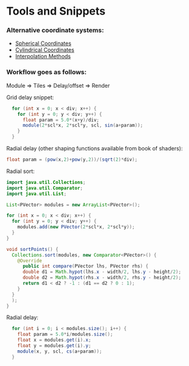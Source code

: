 # Tools and Snippets
### Alternative coordinate systems:
- [Spherical Coordinates](https://en.wikipedia.org/wiki/Spherical_coordinate_system)
- [Cylindrical Coordinates](https://en.wikipedia.org/wiki/Cylindrical_coordinate_system)
- [Interpolation Methods](http://paulbourke.net/miscellaneous/interpolation/)

### Workflow goes as follows:
Module => Tiles => Delay/offset => Render

Grid delay snippet:
```java
  for (int x = 0; x < div; x++) {
    for (int y = 0; y < div; y++) {
      float param = 5.0*(x+y)/div;
      module(2*scl*x, 2*scl*y, scl, sin(a+param));
    }
  }
```
Radial delay (other shaping functions available from book of shaders):

```java
float param = (pow(x,2)+pow(y,2))/(sqrt(2)*div);
```

Radial sort:
```java
import java.util.Collections;
import java.util.Comparator;
import java.util.List;

List<PVector> modules = new ArrayList<PVector>();

for (int x = 0; x < div; x++) {
  for (int y = 0; y < div; y++) {
    modules.add(new PVector(2*scl*x, 2*scl*y));
  }
}

void sortPoints() {
  Collections.sort(modules, new Comparator<PVector>() {
    @Override
      public int compare(PVector lhs, PVector rhs) {
      double d1 = Math.hypot(lhs.x - width/2, lhs.y - height/2);
      double d2 = Math.hypot(rhs.x - width/2, rhs.y - height/2);
      return d1 < d2 ? -1 : (d1 == d2 ? 0 : 1);
    }
  }
  );
}
```

Radial delay:
```java
  for (int i = 0; i < modules.size(); i++) {
    float param = 5.0*i/modules.size();
    float x = modules.get(i).x;
    float y = modules.get(i).y;
    module(x, y, scl, cs(a+param)); 
  }
```
